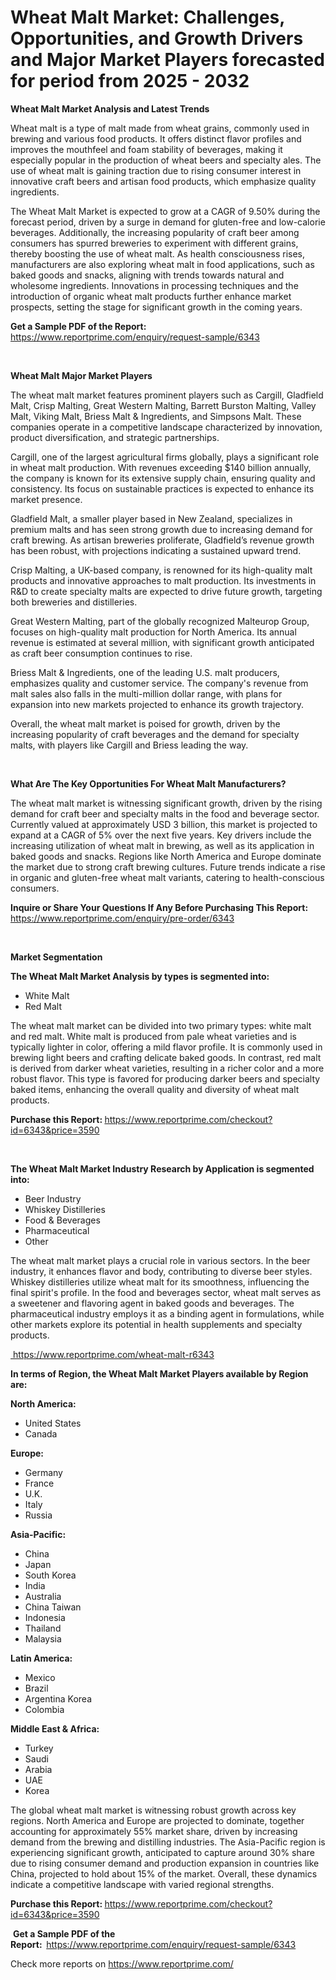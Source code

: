 <p><h1>Wheat Malt Market: Challenges, Opportunities, and Growth Drivers and Major Market Players forecasted for period from 2025 - 2032</h1></p><p><strong>Wheat Malt Market Analysis and Latest Trends</strong></p>
<p><p>Wheat malt is a type of malt made from wheat grains, commonly used in brewing and various food products. It offers distinct flavor profiles and improves the mouthfeel and foam stability of beverages, making it especially popular in the production of wheat beers and specialty ales. The use of wheat malt is gaining traction due to rising consumer interest in innovative craft beers and artisan food products, which emphasize quality ingredients.</p><p>The Wheat Malt Market is expected to grow at a CAGR of 9.50% during the forecast period, driven by a surge in demand for gluten-free and low-calorie beverages. Additionally, the increasing popularity of craft beer among consumers has spurred breweries to experiment with different grains, thereby boosting the use of wheat malt. As health consciousness rises, manufacturers are also exploring wheat malt in food applications, such as baked goods and snacks, aligning with trends towards natural and wholesome ingredients. Innovations in processing techniques and the introduction of organic wheat malt products further enhance market prospects, setting the stage for significant growth in the coming years.</p></p>
<p><strong>Get a Sample PDF of the Report:&nbsp;</strong> <a href="https://www.reportprime.com/enquiry/request-sample/6343?utm_campaign=2930&utm_medium=2&utm_source=Github&utm_content=ia&utm_term=19032025&utm_id=wheat-malt">https://www.reportprime.com/enquiry/request-sample/6343</a></p>
<p>&nbsp;</p>
<p><strong>Wheat Malt Major Market Players</strong></p>
<p><p>The wheat malt market features prominent players such as Cargill, Gladfield Malt, Crisp Malting, Great Western Malting, Barrett Burston Malting, Valley Malt, Viking Malt, Briess Malt & Ingredients, and Simpsons Malt. These companies operate in a competitive landscape characterized by innovation, product diversification, and strategic partnerships.</p><p>Cargill, one of the largest agricultural firms globally, plays a significant role in wheat malt production. With revenues exceeding $140 billion annually, the company is known for its extensive supply chain, ensuring quality and consistency. Its focus on sustainable practices is expected to enhance its market presence.</p><p>Gladfield Malt, a smaller player based in New Zealand, specializes in premium malts and has seen strong growth due to increasing demand for craft brewing. As artisan breweries proliferate, Gladfield’s revenue growth has been robust, with projections indicating a sustained upward trend.</p><p>Crisp Malting, a UK-based company, is renowned for its high-quality malt products and innovative approaches to malt production. Its investments in R&D to create specialty malts are expected to drive future growth, targeting both breweries and distilleries.</p><p>Great Western Malting, part of the globally recognized Malteurop Group, focuses on high-quality malt production for North America. Its annual revenue is estimated at several million, with significant growth anticipated as craft beer consumption continues to rise.</p><p>Briess Malt & Ingredients, one of the leading U.S. malt producers, emphasizes quality and customer service. The company's revenue from malt sales also falls in the multi-million dollar range, with plans for expansion into new markets projected to enhance its growth trajectory.</p><p>Overall, the wheat malt market is poised for growth, driven by the increasing popularity of craft beverages and the demand for specialty malts, with players like Cargill and Briess leading the way.</p></p>
<p>&nbsp;</p>
<p><strong>What Are The Key Opportunities For Wheat Malt Manufacturers?</strong></p>
<p><p>The wheat malt market is witnessing significant growth, driven by the rising demand for craft beer and specialty malts in the food and beverage sector. Currently valued at approximately USD 3 billion, this market is projected to expand at a CAGR of 5% over the next five years. Key drivers include the increasing utilization of wheat malt in brewing, as well as its application in baked goods and snacks. Regions like North America and Europe dominate the market due to strong craft brewing cultures. Future trends indicate a rise in organic and gluten-free wheat malt variants, catering to health-conscious consumers.</p></p>
<p><strong>Inquire or Share Your Questions If Any Before Purchasing This Report:</strong> <a href="https://www.reportprime.com/enquiry/pre-order/6343?utm_campaign=2930&utm_medium=2&utm_source=Github&utm_content=ia&utm_term=19032025&utm_id=wheat-malt">https://www.reportprime.com/enquiry/pre-order/6343</a></p>
<p>&nbsp;</p>
<p><strong>Market Segmentation</strong></p>
<p><strong>The Wheat Malt Market Analysis by types is segmented into:</strong></p>
<p><ul><li>White Malt</li><li>Red Malt</li></ul></p>
<p><p>The wheat malt market can be divided into two primary types: white malt and red malt. White malt is produced from pale wheat varieties and is typically lighter in color, offering a mild flavor profile. It is commonly used in brewing light beers and crafting delicate baked goods. In contrast, red malt is derived from darker wheat varieties, resulting in a richer color and a more robust flavor. This type is favored for producing darker beers and specialty baked items, enhancing the overall quality and diversity of wheat malt products.</p></p>
<p><strong>Purchase this Report:&nbsp;</strong><a href="https://www.reportprime.com/checkout?id=6343&price=3590&utm_campaign=2930&utm_medium=2&utm_source=Github&utm_content=ia&utm_term=19032025&utm_id=wheat-malt">https://www.reportprime.com/checkout?id=6343&price=3590</a></p>
<p>&nbsp;</p>
<p><strong>The Wheat Malt Market Industry Research by Application is segmented into:</strong></p>
<p><ul><li>Beer Industry</li><li>Whiskey Distilleries</li><li>Food & Beverages</li><li>Pharmaceutical</li><li>Other</li></ul></p>
<p><p>The wheat malt market plays a crucial role in various sectors. In the beer industry, it enhances flavor and body, contributing to diverse beer styles. Whiskey distilleries utilize wheat malt for its smoothness, influencing the final spirit's profile. In the food and beverages sector, wheat malt serves as a sweetener and flavoring agent in baked goods and beverages. The pharmaceutical industry employs it as a binding agent in formulations, while other markets explore its potential in health supplements and specialty products.</p></p>
<p><a href="https://www.reportprime.com/wheat-malt-r6343?utm_campaign=2930&utm_medium=2&utm_source=Github&utm_content=ia&utm_term=19032025&utm_id=wheat-malt">&nbsp;https://www.reportprime.com/wheat-malt-r6343</a></p>
<p><strong>In terms of Region, the Wheat Malt Market Players available by Region are:</strong></p>
<p>
    <p> <strong> North America: </strong>
        <ul>
            <li>United States</li>
            <li>Canada</li>
        </ul>
        </p> 
    <p> <strong> Europe: </strong>
        <ul>
            <li>Germany</li>
            <li>France</li>
            <li>U.K.</li>
            <li>Italy</li>
            <li>Russia</li>
        </ul>
        </p> 
    <p> <strong> Asia-Pacific: </strong>
        <ul>
            <li>China</li>
            <li>Japan</li>
            <li>South Korea</li>
            <li>India</li>
            <li>Australia</li>
            <li>China Taiwan</li>
            <li>Indonesia</li>
            <li>Thailand</li>
            <li>Malaysia</li>
        </ul>
        </p> 
    <p> <strong> Latin America: </strong>
        <ul>
            <li>Mexico</li>
            <li>Brazil</li>
            <li>Argentina Korea</li>
            <li>Colombia</li>
        </ul>
        </p> 
    <p> <strong> Middle East & Africa: </strong>
        <ul>
            <li>Turkey</li>
            <li>Saudi</li>
            <li>Arabia</li>
            <li>UAE</li>
            <li>Korea</li>
        </ul>
    </p>
    </p>
<p><p>The global wheat malt market is witnessing robust growth across key regions. North America and Europe are projected to dominate, together accounting for approximately 55% market share, driven by increasing demand from the brewing and distilling industries. The Asia-Pacific region is experiencing significant growth, anticipated to capture around 30% share due to rising consumer demand and production expansion in countries like China, projected to hold about 15% of the market. Overall, these dynamics indicate a competitive landscape with varied regional strengths.</p></p>
<p><strong>Purchase this Report: </strong><a href="https://www.reportprime.com/checkout?id=6343&price=3590&utm_campaign=2930&utm_medium=2&utm_source=Github&utm_content=ia&utm_term=19032025&utm_id=wheat-malt">https://www.reportprime.com/checkout?id=6343&price=3590</a></p>
<p>&nbsp;<strong>Get a Sample PDF of the Report:&nbsp;&nbsp;</strong><a href="https://www.reportprime.com/enquiry/request-sample/6343?utm_campaign=2930&utm_medium=2&utm_source=Github&utm_content=ia&utm_term=19032025&utm_id=wheat-malt">https://www.reportprime.com/enquiry/request-sample/6343</a></p>
<p><strong></strong></p>
<p>Check more reports on <a href="https://www.reportprime.com/?utm_campaign=2930&utm_medium=2&utm_source=Github&utm_content=ia&utm_term=19032025&utm_id=wheat-malt">https://www.reportprime.com/</a></p>